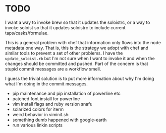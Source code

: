 # TODO

I want a way to invoke brew so that it updates the soloistrc, or a way to invoke
soloist so that it updates soloistrc to include current taps/casks/formulae.

This is a general problem with chef that information only flows into the node
metadata one way. That is, this is the strategy we adopt with chef and similar
tools to prevent a set of other problems. I have the `update_soloist.rb` but I'm
not sure when I want to invoke it and when the changes should be committed and
pushed. Part of the concern is that stupid commit messages are a workflow smell.

I guess the trivial solution is to put more information about why I'm doing what
I'm doing in the commit messages.

* pip maintenance and pip installation of powerline etc
* patched font install for powerline
* vim install flags and ruby version snafu
* solarized colors for iterm
* weird behavior in viminit.sh
* something dumb happened with google-earth
* run various linkin scripts
